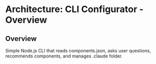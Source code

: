 # Architecture: CLI Configurator - Overview

## Overview
Simple Node.js CLI that reads components.json, asks user questions, recommends components, and manages .claude folder.